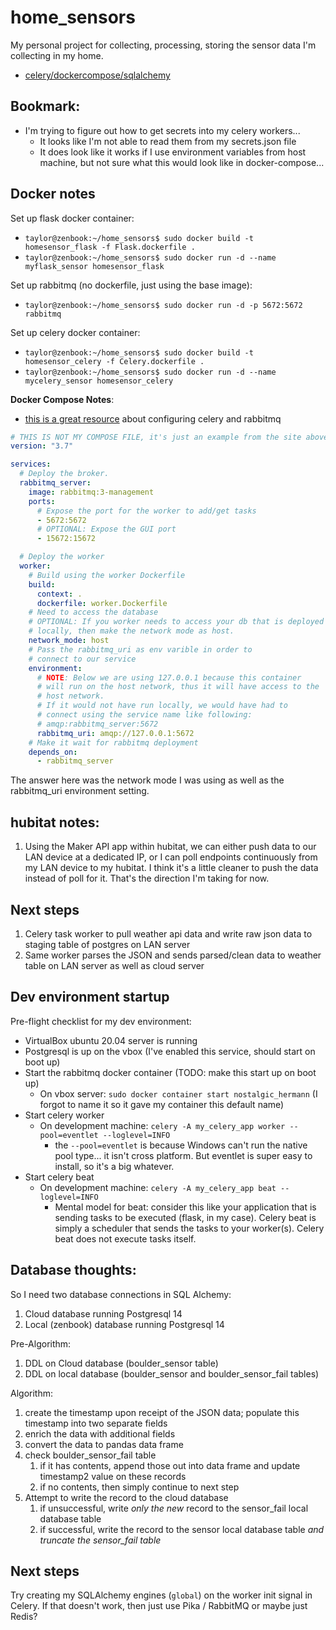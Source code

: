 # home_sensors
My personal project for collecting, processing, storing the sensor data I'm collecting in my home.

- [celery/dockercompose/sqlalchemy](https://stackoverflow.com/questions/55766653/docker-compose-bind-celery-to-postgres-database)

## Bookmark:

* I'm trying to figure out how to get secrets into my celery workers... 
  - It looks like I'm not able to read them from my secrets.json file
  - It does look like it works if I use environment variables from host machine, but not sure what this would look like in docker-compose...


## Docker notes

Set up flask docker container:

* `taylor@zenbook:~/home_sensors$ sudo docker build -t homesensor_flask -f Flask.dockerfile .`
* `taylor@zenbook:~/home_sensors$ sudo docker run -d --name myflask_sensor homesensor_flask`

Set up rabbitmq (no dockerfile, just using the base image):

* `taylor@zenbook:~/home_sensors$ sudo docker run -d -p 5672:5672 rabbitmq`

Set up celery docker container:

* `taylor@zenbook:~/home_sensors$ sudo docker build -t homesensor_celery -f Celery.dockerfile .`
* `taylor@zenbook:~/home_sensors$ sudo docker run -d --name mycelery_sensor homesensor_celery`


**Docker Compose Notes**:

* [this is a great resource](https://blog.deepjyoti30.dev/celery_compose) about configuring celery and rabbitmq

```yaml
# THIS IS NOT MY COMPOSE FILE, it's just an example from the site above
version: "3.7"

services:
  # Deploy the broker.
  rabbitmq_server:
    image: rabbitmq:3-management
    ports:
      # Expose the port for the worker to add/get tasks
      - 5672:5672
      # OPTIONAL: Expose the GUI port
      - 15672:15672

  # Deploy the worker
  worker:
    # Build using the worker Dockerfile
    build:
      context: .
      dockerfile: worker.Dockerfile
    # Need to access the database
    # OPTIONAL: If you worker needs to access your db that is deployed
    # locally, then make the network mode as host.
    network_mode: host
    # Pass the rabbitmq_uri as env varible in order to
    # connect to our service
    environment:
      # NOTE: Below we are using 127.0.0.1 because this container
      # will run on the host network, thus it will have access to the
      # host network.
      # If it would not have run locally, we would have had to
      # connect using the service name like following:
      # amqp:rabbitmq_server:5672
      rabbitmq_uri: amqp://127.0.0.1:5672
    # Make it wait for rabbitmq deployment
    depends_on: 
      - rabbitmq_server
```


The answer here was the network mode I was using as well as the rabbitmq_uri environment setting.

## hubitat notes:

1. Using the Maker API app within hubitat, we can either push data to our LAN device at a dedicated IP, or I can poll endpoints continuously from my LAN device to my hubitat. I think it's a little cleaner to push the data instead of poll for it. That's the direction I'm taking for now.


## Next steps

1. Celery task worker to pull weather api data and write raw json data to staging table of postgres on LAN server
2. Same worker parses the JSON and sends parsed/clean data to weather table on LAN server as well as cloud server


## Dev environment startup

Pre-flight checklist for my dev environment:

* VirtualBox ubuntu 20.04 server is running
* Postgresql is up on the vbox (I've enabled this service, should start on boot up)
* Start the rabbitmq docker container (TODO: make this start up on boot up)
    - On vbox server: `sudo docker container start nostalgic_hermann` (I forgot to name it so it gave my container this default name)
* Start celery worker
    - On development machine: `celery -A my_celery_app worker --pool=eventlet --loglevel=INFO`
        - the `--pool=eventlet` is because Windows can't run the native pool type... it isn't cross platform. But eventlet is super easy to install, so it's a big whatever.
* Start celery beat
    - On development machine: `celery -A my_celery_app beat --loglevel=INFO`
        - Mental model for beat: consider this like your application that is sending tasks to be executed (flask, in my case). Celery beat is simply a scheduler that sends the tasks to your worker(s). Celery beat does not execute tasks itself.




## Database thoughts:

So I need two database connections in SQL Alchemy:

1) Cloud database running Postgresql 14
2) Local (zenbook) database running Postgresql 14

Pre-Algorithm:

1. DDL on Cloud database (boulder_sensor table)
1. DDL on local database (boulder_sensor and boulder_sensor_fail tables)

Algorithm:

1. create the timestamp upon receipt of the JSON data; populate this timestamp into two separate fields
1. enrich the data with additional fields
1. convert the data to pandas data frame
1. check boulder_sensor_fail table
    1. if it has contents, append those out into data frame and update timestamp2 value on these records
    1. if no contents, then simply continue to next step
1. Attempt to write the record to the cloud database
    1. if unsuccessful, write *only the new* record to the sensor_fail local database table
    1. if successful, write the record to the sensor local database table *and truncate the sensor_fail table*


## Next steps

Try creating my SQLAlchemy engines (`global`) on the worker init signal in Celery. If that doesn't work, then just use Pika / RabbitMQ or maybe just Redis?




